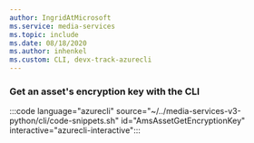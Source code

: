 ```yaml
---
author: IngridAtMicrosoft
ms.service: media-services 
ms.topic: include
ms.date: 08/18/2020
ms.author: inhenkel
ms.custom: CLI, devx-track-azurecli
---
```


<!--Get an asset's encryption key CLI-->

### Get an asset's encryption key with the CLI

:::code language="azurecli" source="~/../media-services-v3-python/cli/code-snippets.sh" id="AmsAssetGetEncryptionKey" interactive="azurecli-interactive":::
